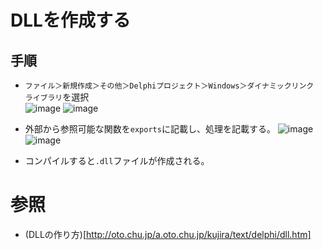 # DLLを作成する

## 手順
- `ファイル＞新規作成＞その他＞Delphiプロジェクト＞Windows＞ダイナミックリンク　ライブラリ`を選択  
![image](https://user-images.githubusercontent.com/85177462/227728602-2a1ad5ed-542b-44e4-90ad-60dcf94e5435.png)
![image](https://user-images.githubusercontent.com/85177462/227728643-8f5aa75e-22c7-4614-a978-9df6575f793e.png)

- 外部から参照可能な関数を`exports`に記載し、処理を記載する。
![image](https://user-images.githubusercontent.com/85177462/227728718-8ab7dd15-d7a5-4660-acfe-62d93b5de60d.png)
![image](https://user-images.githubusercontent.com/85177462/227728789-ecbc36b5-4a78-4f9d-a5e9-ddaba0e227df.png)

- コンパイルすると`.dll`ファイルが作成される。
  
# 参照
- (DLLの作り方)[http://oto.chu.jp/a.oto.chu.jp/kujira/text/delphi/dll.htm]